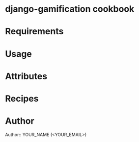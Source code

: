 # django-gamification cookbook

# Requirements

# Usage

# Attributes

# Recipes

# Author

Author:: YOUR_NAME (<YOUR_EMAIL>)
